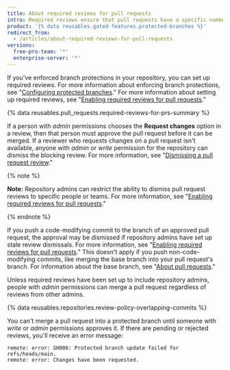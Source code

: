 ```yaml
---
title: About required reviews for pull requests
intro: Required reviews ensure that pull requests have a specific number of approving reviews before collaborators can make changes to a protected branch.
product: '{% data reusables.gated-features.protected-branches %}'
redirect_from:
  - /articles/about-required-reviews-for-pull-requests
versions:
  free-pro-team: '*'
  enterprise-server: '*'
---
```


If you've enforced branch protections in your repository, you can set up required reviews. For more information about enforcing branch protections, see "[Configuring protected branches](/articles/configuring-protected-branches/)." For more information about setting up required reviews, see "[Enabling required reviews for pull requests](/articles/enabling-required-reviews-for-pull-requests)."

{% data reusables.pull_requests.required-reviews-for-prs-summary %}

If a person with *admin* permissions chooses the **Request changes** option in a review, then that person must approve the pull request before it can be merged. If a reviewer who requests changes on a pull request isn't available, anyone with *admin* or *write* permission for the repository can dismiss the blocking review. For more information, see "[Dismissing a pull request review](/articles/dismissing-a-pull-request-review)."

{% note %}

**Note:** Repository admins can restrict the ability to dismiss pull request reviews to specific people or teams. For more information, see "[Enabling required reviews for pull requests](/articles/enabling-required-reviews-for-pull-requests)."

{% endnote %}

If you push a code-modifying commit to the branch of an approved pull request, the approval may be dismissed if repository admins have set up stale review dismissals. For more information, see "[Enabling required reviews for pull requests](/articles/enabling-required-reviews-for-pull-requests)." This doesn't apply if you push non-code-modifying commits, like merging the base branch into your pull request's branch. For information about the base branch, see "[About pull requests](/articles/about-pull-requests)."

Unless required reviews have been set up to include repository admins, people with *admin* permissions can merge a pull request regardless of reviews from other admins.

{% data reusables.repositories.review-policy-overlapping-commits %}

You can't merge a pull request into a protected branch until someone with *write* or *admin* permissions approves it. If there are pending or rejected reviews, you'll receive an error message:

```shell
remote: error: GH006: Protected branch update failed for refs/heads/main.
remote: error: Changes have been requested.
```
